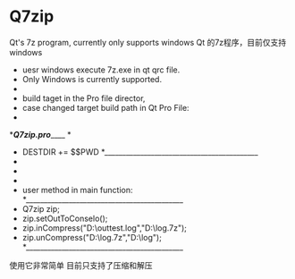 # Q7zip

Qt's 7z program, currently only supports windows
Qt 的7z程序，目前仅支持windows





 * uesr windows execute 7z.exe in qt qrc file.
 * Only Windows is currently supported.
 *
 * build taget in the Pro file director,
 * case changed target build path in Qt Pro File:
 *
 *_______________Q7zip.pro___________________
 *
 * DESTDIR += $$PWD
 *___________________________________________
 *
 *
 *
 * user method in main function:
 *____________________________________________
 * Q7zip zip;
 * zip.setOutToConselo();
 * zip.inCompress("D:\\outtest.log","D:\\log.7z");
 * zip.unCompress("D:\\log.7z","D:\\log");
 *____________________________________________
 
 
 使用它非常简单 目前只支持了压缩和解压

